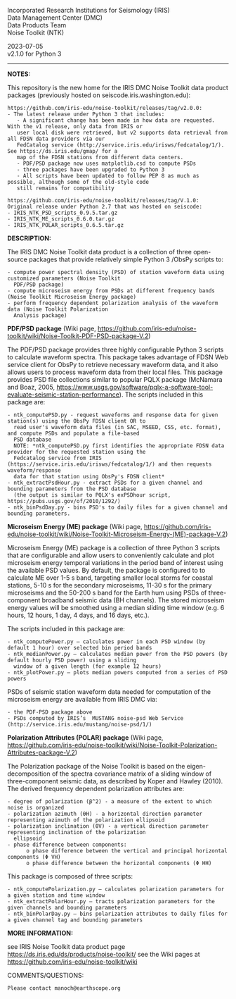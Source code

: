  Incorporated Research Institutions for Seismology (IRIS)\
 Data Management Center (DMC)\
 Data Products Team\
 Noise Toolkit (NTK)

2023-07-05\
 v2.1.0 for Python 3

------------------------------------------------------------------------------------------------------------------------

**NOTES:**
 
This repository is the new home for the IRIS DMC Noise Toolkit data product packages (previously hosted on seiscode.iris.washington.edu):

    https://github.com/iris-edu/noise-toolkit/releases/tag/v2.0.0:
    - The latest release under Python 3 that includes:
       - A significant change has been made in how data are requested. With the v1 release, only data from IRIS or 
       user local disk were retrieved, but v2 supports data retrieval from all FDSN data providers via our 
       FedCatalog service (http://service.iris.edu/irisws/fedcatalog/1/). See https://ds.iris.edu/gmap/ for a 
       map of the FDSN stations from different data centers.
       - PDF/PSD package now uses matplotlib.csd to compute PSDs
       - three packages have been upgraded to Python 3
       - All scripts have been updated to follow PEP 8 as much as possible, although some of the old-style code 
       still remains for compatibility
    
    https://github.com/iris-edu/noise-toolkit/releases/tag/V.1.0:
    Original release under Python 2.7 that was hosted on seiscode:
    - IRIS_NTK_PSD_scripts_0.9.5.tar.gz
    - IRIS_NTK_ME_scripts_0.6.0.tar.gz
    - IRIS_NTK_POLAR_scripts_0.6.5.tar.gz
    
    
**DESCRIPTION:**

The IRIS DMC Noise Toolkit data product is a collection of three open-source packages that provide relatively simple 
Python 3 /ObsPy scripts to:

    - compute power spectral density (PSD) of station waveform data using customized parameters (Noise Toolkit 
      PDF/PSD package)
    - compute microseism energy from PSDs at different frequency bands (Noise Toolkit Microseism Energy package)
    - perform frequency dependent polarization analysis of the waveform data (Noise Toolkit Polarization 
      Analysis package)

**PDF/PSD package** (Wiki page, https://github.com/iris-edu/noise-toolkit/wiki/Noise-Toolkit-PDF-PSD-package-V.2)

The PDF/PSD package provides three highly configurable Python 3 scripts to calculate waveform spectra. This package takes advantage of FDSN Web service client for ObsPy to retrieve necessary waveform data, and it also allows users to process waveform data from their local files. This package provides PSD file collections similar to popular PQLX package (McNamara and Boaz, 2005, https://www.usgs.gov/software/pqlx-a-software-tool-evaluate-seismic-station-performance). The scripts included in this package are:

    - ntk_computePSD.py - request waveforms and response data for given station(s) using the ObsPy FDSN client OR to 
      read user's waveform data files (in SAC, MSEED, CSS, etc. format), and compute PSDs and populate a file-based 
      PSD database
      NOTE: *ntk_computePSD.py first identifies the appropriate FDSN data provider for the requested station using the 
      Fedcatalog service from IRIS (https://service.iris.edu/irisws/fedcatalog/1/) and then requests waveform/response 
      data for that station using ObsPy's FDSN client*
    - ntk_extractPsdHour.py - extract PSDs for a given channel and bounding parameters from the PSD database
      (the output is similar to PQLX's exPSDhour script, https://pubs.usgs.gov/of/2010/1292/)
    - ntk_binPsdDay.py - bins PSD's to daily files for a given channel and bounding parameters.

**Microseism Energy (ME) package** (Wiki page, https://github.com/iris-edu/noise-toolkit/wiki/Noise-Toolkit-Microseism-Energy-(ME)-package-V.2)

 Microseism Energy (ME) package is a collection of three Python 3 scripts that are configurable and allow users to conveniently calculate and plot microseism energy temporal variations in the period band of interest using the available PSD values. By default, the package is configured to to calculate ME over 1-5 s band, targeting smaller local storms for coastal stations, 5-10 s for the secondary microseisms, 11-30 s for the primary microseisms and the 50-200 s band for the Earth hum using PSDs of three-component broadband seismic data (BH channels). The stored microseism energy values will be smoothed using a median sliding time window (e.g. 6 hours, 12 hours, 1 day, 4 days, and 16 days, etc.).
 
 The scripts included in this package are:

    - ntk_computePower.py – calculates power in each PSD window (by default 1 hour) over selected bin period bands
    - ntk_medianPower.py – calculates median power from the PSD powers (by default hourly PSD power) using a sliding 
      window of a given length (for example 12 hours)
    - ntk_plotPower.py – plots median powers computed from a series of PSD powers

PSDs of seismic station waveform data needed for computation of the microseism energy are available from IRIS DMC via:

    - the PDF-PSD package above
    - PSDs computed by IRIS’s  MUSTANG noise-psd Web Service (http://service.iris.edu/mustang/noise-psd/1/)

**Polarization Attributes (POLAR) package** (Wiki page, https://github.com/iris-edu/noise-toolkit/wiki/Noise-Toolkit-Polarization-Attributes-package-V.2)

The Polarization package of the Noise Toolkit is based on the eigen-decomposition of the spectra covariance matrix of a sliding window of three-component seismic data, as described by Koper and Hawley (2010). The derived frequency dependent polarization attributes are:

    - degree of polarization (β^2) - a measure of the extent to which noise is organized
    - polarization azimuth (θH) - a horizontal direction parameter representing azimuth of the polarization ellipsoid
    - polarization inclination (θV) - a vertical direction parameter representing inclination of the polarization 
      ellipsoid
    - phase difference between components:
          o phase difference between the vertical and principal horizontal components (Φ VH)
          o phase difference between the horizontal components (Φ HH)

This package is composed of three scripts:

    - ntk_computePolarization.py – calculates polarization parameters for a given station and time window
    - ntk_extractPolarHour.py – tracts polarization parameters for the given channels and bounding parameters
    - ntk_binPolarDay.py – bins polarization attributes to daily files for a given channel tag and bounding parameters


**MORE INFORMATION:**

see IRIS Noise Toolkit data product page https://ds.iris.edu/ds/products/noise-toolkit/
see the Wiki pages at https://github.com/iris-edu/noise-toolkit/wiki
 
 COMMENTS/QUESTIONS:

    Please contact manoch@earthscope.org

